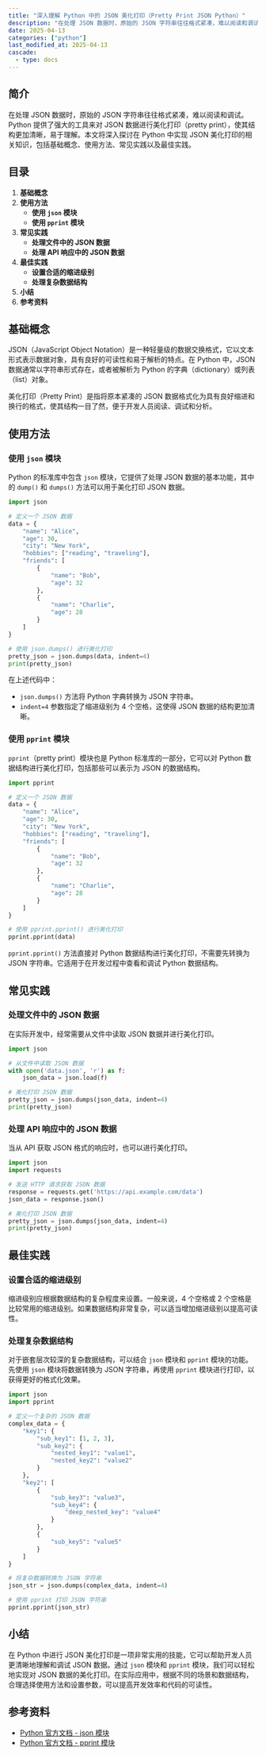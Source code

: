 ```yaml
---
title: "深入理解 Python 中的 JSON 美化打印（Pretty Print JSON Python）"
description: "在处理 JSON 数据时，原始的 JSON 字符串往往格式紧凑，难以阅读和调试。Python 提供了强大的工具来对 JSON 数据进行美化打印（pretty print），使其结构更加清晰，易于理解。本文将深入探讨在 Python 中实现 JSON 美化打印的相关知识，包括基础概念、使用方法、常见实践以及最佳实践。"
date: 2025-04-13
categories: ["python"]
last_modified_at: 2025-04-13
cascade:
  - type: docs
---
```



## 简介
在处理 JSON 数据时，原始的 JSON 字符串往往格式紧凑，难以阅读和调试。Python 提供了强大的工具来对 JSON 数据进行美化打印（pretty print），使其结构更加清晰，易于理解。本文将深入探讨在 Python 中实现 JSON 美化打印的相关知识，包括基础概念、使用方法、常见实践以及最佳实践。

<!-- more -->
## 目录
1. **基础概念**
2. **使用方法**
    - **使用 `json` 模块**
    - **使用 `pprint` 模块**
3. **常见实践**
    - **处理文件中的 JSON 数据**
    - **处理 API 响应中的 JSON 数据**
4. **最佳实践**
    - **设置合适的缩进级别**
    - **处理复杂数据结构**
5. **小结**
6. **参考资料**

## 基础概念
JSON（JavaScript Object Notation）是一种轻量级的数据交换格式，它以文本形式表示数据对象，具有良好的可读性和易于解析的特点。在 Python 中，JSON 数据通常以字符串形式存在，或者被解析为 Python 的字典（dictionary）或列表（list）对象。

美化打印（Pretty Print）是指将原本紧凑的 JSON 数据格式化为具有良好缩进和换行的格式，使其结构一目了然，便于开发人员阅读、调试和分析。

## 使用方法

### 使用 `json` 模块
Python 的标准库中包含 `json` 模块，它提供了处理 JSON 数据的基本功能，其中的 `dump()` 和 `dumps()` 方法可以用于美化打印 JSON 数据。

```python
import json

# 定义一个 JSON 数据
data = {
    "name": "Alice",
    "age": 30,
    "city": "New York",
    "hobbies": ["reading", "traveling"],
    "friends": [
        {
            "name": "Bob",
            "age": 32
        },
        {
            "name": "Charlie",
            "age": 28
        }
    ]
}

# 使用 json.dumps() 进行美化打印
pretty_json = json.dumps(data, indent=4)
print(pretty_json)
```

在上述代码中：
- `json.dumps()` 方法将 Python 字典转换为 JSON 字符串。
- `indent=4` 参数指定了缩进级别为 4 个空格，这使得 JSON 数据的结构更加清晰。

### 使用 `pprint` 模块
`pprint`（pretty print）模块也是 Python 标准库的一部分，它可以对 Python 数据结构进行美化打印，包括那些可以表示为 JSON 的数据结构。

```python
import pprint

# 定义一个 JSON 数据
data = {
    "name": "Alice",
    "age": 30,
    "city": "New York",
    "hobbies": ["reading", "traveling"],
    "friends": [
        {
            "name": "Bob",
            "age": 32
        },
        {
            "name": "Charlie",
            "age": 28
        }
    ]
}

# 使用 pprint.pprint() 进行美化打印
pprint.pprint(data)
```

`pprint.pprint()` 方法直接对 Python 数据结构进行美化打印，不需要先转换为 JSON 字符串。它适用于在开发过程中查看和调试 Python 数据结构。

## 常见实践

### 处理文件中的 JSON 数据
在实际开发中，经常需要从文件中读取 JSON 数据并进行美化打印。

```python
import json

# 从文件中读取 JSON 数据
with open('data.json', 'r') as f:
    json_data = json.load(f)

# 美化打印 JSON 数据
pretty_json = json.dumps(json_data, indent=4)
print(pretty_json)
```

### 处理 API 响应中的 JSON 数据
当从 API 获取 JSON 格式的响应时，也可以进行美化打印。

```python
import json
import requests

# 发送 HTTP 请求获取 JSON 数据
response = requests.get('https://api.example.com/data')
json_data = response.json()

# 美化打印 JSON 数据
pretty_json = json.dumps(json_data, indent=4)
print(pretty_json)
```

## 最佳实践

### 设置合适的缩进级别
缩进级别应根据数据结构的复杂程度来设置。一般来说，4 个空格或 2 个空格是比较常用的缩进级别。如果数据结构非常复杂，可以适当增加缩进级别以提高可读性。

### 处理复杂数据结构
对于嵌套层次较深的复杂数据结构，可以结合 `json` 模块和 `pprint` 模块的功能。先使用 `json` 模块将数据转换为 JSON 字符串，再使用 `pprint` 模块进行打印，以获得更好的格式化效果。

```python
import json
import pprint

# 定义一个复杂的 JSON 数据
complex_data = {
    "key1": {
        "sub_key1": [1, 2, 3],
        "sub_key2": {
            "nested_key1": "value1",
            "nested_key2": "value2"
        }
    },
    "key2": [
        {
            "sub_key3": "value3",
            "sub_key4": {
                "deep_nested_key": "value4"
            }
        },
        {
            "sub_key5": "value5"
        }
    ]
}

# 将复杂数据转换为 JSON 字符串
json_str = json.dumps(complex_data, indent=4)

# 使用 pprint 打印 JSON 字符串
pprint.pprint(json_str)
```

## 小结
在 Python 中进行 JSON 美化打印是一项非常实用的技能，它可以帮助开发人员更清晰地理解和调试 JSON 数据。通过 `json` 模块和 `pprint` 模块，我们可以轻松地实现对 JSON 数据的美化打印。在实际应用中，根据不同的场景和数据结构，合理选择使用方法和设置参数，可以提高开发效率和代码的可读性。

## 参考资料
- [Python 官方文档 - json 模块](https://docs.python.org/3/library/json.html)
- [Python 官方文档 - pprint 模块](https://docs.python.org/3/library/pprint.html)